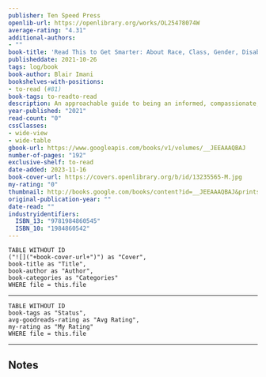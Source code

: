 ```yaml
---
publisher: Ten Speed Press
openlib-url: https://openlibrary.org/works/OL25478074W
average-rating: "4.31"
additional-authors:
- ""
book-title: 'Read This to Get Smarter: About Race, Class, Gender, Disability, and More'
publisheddate: 2021-10-26
tags: log/book
book-author: Blair Imani
bookshelves-with-positions:
- to-read (#81)
book-tags: to-readto-read
description: An approachable guide to being an informed, compassionate, and socially conscious person today???from discussions of race, gender, and sexual orientation to disability, class, and beyond???from critically acclaimed historian, educator, and author Blair Imani. ???Blair answers the questions that so many of us are asking.??????Layla F. Saad, author of Me and White Supremacy We live in a time where it has never been more important to be knowledgeable about a host of social issues, and to be confident and appropriate in how to talk about them. What???s the best way to ask someone what their pronouns are? How do you talk about racism with someone who doesn???t seem to get it? What is intersectionality, and why do you need to understand it? While it can seem intimidating or overwhelming to learn and talk about such issues, it???s never been easier thanks to educator and historian Blair Imani, creator of the viral sensation Smarter in Seconds videos. Accessible to learners of all levels???from those just getting started on the journey to those already versed in social justice???Read This to Get Smarter covers a range of topics, including race, gender, class, disability, relationships, family, power dynamics, oppression, and beyond. This essential guide is a radical but warm and non-judgmental call to arms, structured in such a way that you can read it cover to cover or start with any topic you want to learn more about. With Blair Imani as your teacher, you???ll ???get smarter??? in no time, and be equipped to intelligently and empathetically process, discuss, and educate others on the crucial issues we must tackle to achieve a liberated, equitable world.
year-published: "2021"
read-count: "0"
cssClasses:
- wide-view
- wide-table
gbook-url: https://www.googleapis.com/books/v1/volumes/__JEEAAAQBAJ
number-of-pages: "192"
exclusive-shelf: to-read
date-added: 2023-11-16
book-cover-url: https://covers.openlibrary.org/b/id/13235565-M.jpg
my-rating: "0"
thumbnail: http://books.google.com/books/content?id=__JEEAAAQBAJ&printsec=frontcover&img=1&zoom=1&edge=curl&source=gbs_api
original-publication-year: ""
date-read: ""
industryidentifiers:
  ISBN_13: "9781984860545"
  ISBN_10: "1984860542"
---
```


```dataview
TABLE WITHOUT ID
("![]("+book-cover-url+")") as "Cover",
book-title as "Title",
book-author as "Author",
book-categories as "Categories"
WHERE file = this.file
```
---
```dataview
TABLE WITHOUT ID
book-tags as "Status",
avg-goodreads-rating as "Avg Rating",
my-rating as "My Rating"
WHERE file = this.file
```
---
## Notes


